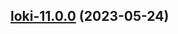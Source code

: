

## [loki-11.0.0](https://github.com/succelle/charts/compare/loki-10.0.5...loki-11.0.0) (2023-05-24)

